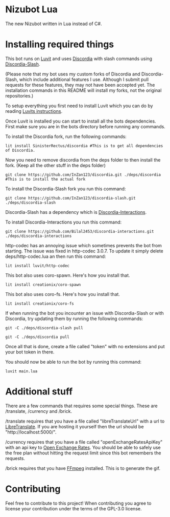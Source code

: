 # Nizubot Lua
 The new Nizubot written in Lua instead of C#.

# Installing required things
This bot runs on [Luvit](https://luvit.io/) and uses [Discordia](https://github.com/SinisterRectus/Discordia) with slash commands using [Discordia-Slash](https://github.com/GitSparTV/discordia-slash).

(Please note that my bot uses my custom forks of Discordia and Discordia-Slash, which include additional features I use. Although I submit pull requests for these features, they may not have been accepted yet. The installation commands in this README will install my forks, not the original repositories.)

To setup everything you first need to install Luvit which you can do by reading [Luvits instructions](https://luvit.io/install.html).

Once Luvit is installed you can start to install all the bots dependencies. First make sure you are in the bots directory before running any commands.

To install the Discordia fork, run the following commands:
```
lit install SinisterRectus/discordia #This is to get all dependencies of Discordia.
```
Now you need to remove discordia from the deps folder to then install the fork. (Keep all the other stuff in the deps folder)
```
git clone https://github.com/InZan123/discordia.git ./deps/discordia #This is to install the actual fork
```
 
To install the Discordia-Slash fork you run this command:
```
git clone https://github.com/InZan123/discordia-slash.git ./deps/discordia-slash
```
Discordia-Slash has a dependency which is [Discordia-Interactions](https://github.com/Bilal2453/discordia-interactions). 

To install Discordia-Interactions you run this command:
```
git clone https://github.com/Bilal2453/discordia-interactions.git ./deps/discordia-interactions
```

http-codec has an annoying issue which sometimes prevents the bot from starting. The issue was fixed in http-codec 3.0.7. To update it simply delete deps/http-codec.lua an then run this command:
```
lit install luvit/http-codec
```

This bot also uses coro-spawn. Here's how you install that.
```
lit install creationix/coro-spawn
```

This bot also uses coro-fs. Here's how you install that.
```
lit install creationix/coro-fs
```

If when running the bot you incounter an issue with Discordia-Slash or with Discordia, try updating them by running the following commands:
```
git -C ./deps/discordia-slash pull
```
```
git -C ./deps/discordia pull
```

Once all that is done, create a file called "token" with no extensions and put your bot token in there.

You should now be able to run the bot by running this command:
```
luvit main.lua
```

# Additional stuff
There are a few commands that requires some special things. These are /translate, /currency and /brick.

/translate requires that you have a file called "libreTranslateUrl" with a url to [LibreTranslate](https://github.com/LibreTranslate/LibreTranslate). If you are hosting it yourself then the url should be "http://localhost:5000/".

/currency requires that you have a file called "openExchangeRatesApiKey" with an api key to [Open Exchange Rates](https://openexchangerates.org/). You should be able to safely use the free plan without hitting the request limit since this bot remembers the requests.

/brick requires that you have [FFmpeg](https://ffmpeg.org/) installed. This is to generate the gif.

# Contributing
Feel free to contribute to this project! When contributing you agree to license your contribution under the terms of the GPL-3.0 license.
